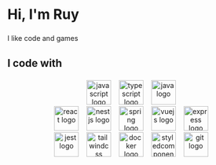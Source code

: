 <h1 align="left">Hi, I'm Ruy</h1>
  
###
 
<p align="left">I like code and games</p>

###

<h2 align="left">I code with</h2>

### 

<!-- Languages -->
<div align="center">
  <img src="https://skillicons.dev/icons?i=js" height="50" alt="javascript logo"  />
  <img width="8"/>
  <img src="https://skillicons.dev/icons?i=ts" height="50" alt="typescript logo"  />
  <img width="8"/>
  <img src="https://skillicons.dev/icons?i=java" height="50" alt="java logo"  />
<div/>

<!-- Frameworks -->
<div align="center">
  <img src="https://skillicons.dev/icons?i=react" height="50" alt="react logo"  />
  <img width="8"/>
  <img src="https://skillicons.dev/icons?i=nestjs" height="50" alt="nestjs logo"  />
  <img width="8"/>
  <img src="https://skillicons.dev/icons?i=spring" height="50" alt="spring logo"  />
  <img width="8"/>
  <img src="https://skillicons.dev/icons?i=vue" height="50" alt="vuejs logo"  />
  <img width="8"/>
  <img src="https://skillicons.dev/icons?i=express" height="50" alt="express logo"  />
<div/>


<!-- Other tecnologies -->
<div align="center">
  <img src="https://skillicons.dev/icons?i=jest" height="50" alt="jest logo"  />
  <img width="8"/>
  <img src="https://skillicons.dev/icons?i=tailwind" height="50" alt="tailwindcss logo"  />
  <img width="8"/>
  <img src="https://skillicons.dev/icons?i=docker" height="50" alt="docker logo"  />
  <img width="8"/>
  <img src="https://skillicons.dev/icons?i=styledcomponents" height="50" alt="styledcomponents logo"  />
  <img width="8"/>
  <img src="https://skillicons.dev/icons?i=git" height="50" alt="git logo"  />
</div>
